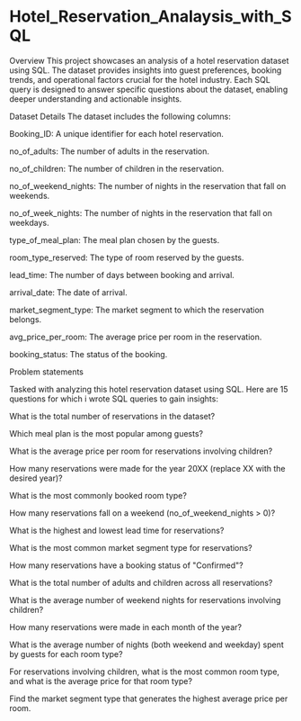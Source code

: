 # Hotel_Reservation_Analaysis_with_SQL
Overview
This project showcases an analysis of a hotel reservation dataset using SQL. The dataset provides insights into guest preferences, booking trends, and operational factors crucial for the hotel industry. Each SQL query is designed to answer specific questions about the dataset, enabling deeper understanding and actionable insights.

Dataset Details
The dataset includes the following columns:

Booking_ID: A unique identifier for each hotel reservation.

no_of_adults: The number of adults in the reservation.

no_of_children: The number of children in the reservation.

no_of_weekend_nights: The number of nights in the reservation that fall on weekends.

no_of_week_nights: The number of nights in the reservation that fall on weekdays.

type_of_meal_plan: The meal plan chosen by the guests.

room_type_reserved: The type of room reserved by the guests.

lead_time: The number of days between booking and arrival.

arrival_date: The date of arrival.

market_segment_type: The market segment to which the reservation belongs.

avg_price_per_room: The average price per room in the reservation.

booking_status: The status of the booking.

Problem statements

Tasked with analyzing this hotel reservation dataset using SQL. Here are 15 questions for which i wrote SQL queries to gain insights:

What is the total number of reservations in the dataset?

Which meal plan is the most popular among guests?

What is the average price per room for reservations involving children?

How many reservations were made for the year 20XX (replace XX with the desired year)?

What is the most commonly booked room type?

How many reservations fall on a weekend (no_of_weekend_nights > 0)?

What is the highest and lowest lead time for reservations?

What is the most common market segment type for reservations?

How many reservations have a booking status of "Confirmed"?

What is the total number of adults and children across all reservations?

What is the average number of weekend nights for reservations involving children?

How many reservations were made in each month of the year?

What is the average number of nights (both weekend and weekday) spent by guests for each room type?

For reservations involving children, what is the most common room type, and what is the average price for that room type?

Find the market segment type that generates the highest average price per room.
